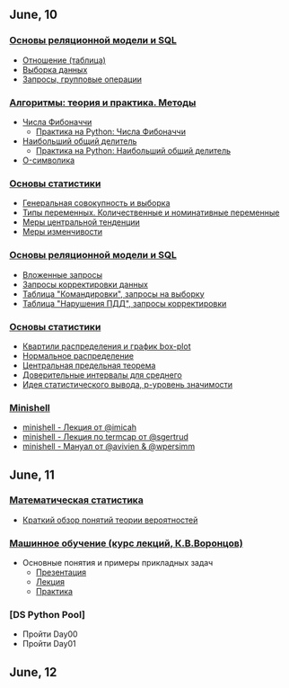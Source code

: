 
## June, 10
  
  ### [Основы реляционной модели и SQL](https://stepik.org/course/63054/syllabus)
  * [Отношение (таблица)](https://stepik.org/lesson/297508/step/1?unit=279268) 
  * [Выборка данных](https://stepik.org/lesson/297509/step/1?unit=279269)
  * [Запросы, групповые операции](https://stepik.org/lesson/297515/step/1?unit=279275)
  
  ### [Алгоритмы: теория и практика. Методы](https://stepik.org/course/217/syllabus)
  * [Числа Фибоначчи](https://stepik.org/lesson/13228/step/1?unit=3414)
    * [Практика на Python: Числа Фибоначчи](https://stepik.org/lesson/13236/step/1?unit=3422)
  * [Наибольший общий делитель](https://stepik.org/lesson/13229/step/1?unit=3415)
    * [Практика на Python: Наибольший общий делитель](https://stepik.org/lesson/13237/step/1?unit=3423)
  * [O-символика](https://stepik.org/lesson/13230/step/1?unit=3416)
  
  ### [Основы статистики](https://stepik.org/lesson/8074/step/1?unit=1354) 
  * [Генеральная совокупность и выборка](https://stepik.org/lesson/8074/step/1?unit=1354)
  * [Типы переменных. Количественные и номинативные переменные](https://stepik.org/lesson/8073/step/1?unit=1353)
  * [Меры центральной тенденции](https://stepik.org/lesson/8075/step/1?unit=1355)
  * [Меры изменчивости](https://stepik.org/lesson/8076/step/1?unit=1356)  
  
  ### [Основы реляционной модели и SQL](https://stepik.org/course/63054/syllabus)
  * [Вложенные запросы](https://stepik.org/lesson/297514/step/1?unit=279274)
  * [Запросы корректировки данных](https://stepik.org/lesson/305012/step/1?unit=287020)
  * [Таблица "Командировки", запросы на выборку](https://stepik.org/lesson/297510/step/1?unit=279270)
  * [Таблица "Нарушения ПДД", запросы корректировки](https://stepik.org/lesson/305762/step/1?unit=287773)
  
  ### [Основы статистики](https://stepik.org/lesson/8074/step/1?unit=1354) 
  * [Квартили распределения и график box-plot](https://stepik.org/lesson/9294/step/1?unit=1827)
  * [Нормальное распределение](https://stepik.org/lesson/9166/step/1?unit=1828)
  * [Центральная предельная теорема](https://stepik.org/lesson/8077/step/1?unit=1357)
  * [Доверительные интервалы для среднего](https://stepik.org/lesson/8079/step/1?unit=1359)
  * [Идея статистического вывода, p-уровень значимости](https://stepik.org/lesson/8078/step/1?unit=1358)
  
  ### [Minishell](https://www.notion.so/coding_wiki-1d8b8bc675f5426db90a02dd22324ac8)
  * [minishell - Лекция от @imicah](https://www.notion.so/minishell-imicah-a341793fc312485b90020fe950f6d5df)
  * [minishell - Лекция по termcap от @sgertrud](https://www.notion.so/minishell-termcap-sgertrud-dcc3fcbae6d14d24bb3fb50e1b5a04b9)
  * [minishell - Мануал от @avivien & @wpersimm](https://www.notion.so/minishell-avivien-wpersimm-33e4caf714b746678701ff7b6d0955fa)

## June, 11
  
  ### [Математическая статистика](https://stepik.org/course/326/syllabus)
  * [Краткий обзор понятий теории вероятностей](https://stepik.org/lesson/49999/step/1?unit=28547)
  
  ### [Машинное обучение (курс лекций, К.В.Воронцов)](http://www.machinelearning.ru/wiki/index.php?title=%D0%9C%D0%B0%D1%88%D0%B8%D0%BD%D0%BD%D0%BE%D0%B5_%D0%BE%D0%B1%D1%83%D1%87%D0%B5%D0%BD%D0%B8%D0%B5_(%D0%BA%D1%83%D1%80%D1%81_%D0%BB%D0%B5%D0%BA%D1%86%D0%B8%D0%B9,_%D0%9A.%D0%92.%D0%92%D0%BE%D1%80%D0%BE%D0%BD%D1%86%D0%BE%D0%B2))
  * Основные понятия и примеры прикладных задач
    * [Презентация](http://www.machinelearning.ru/wiki/images/f/fc/Voron-ML-Intro-slides.pdf)
    * [Лекция](https://www.youtube.com/watch?v=thrPR77K-os&ab_channel=MachineLearning)
    * [Практика](https://www.youtube.com/watch?v=bJVI5AIback&ab_channel=MachineLearning)
  
  ### [DS Python Pool]
   * Пройти Day00
   * Пройти Day01

## June, 12
